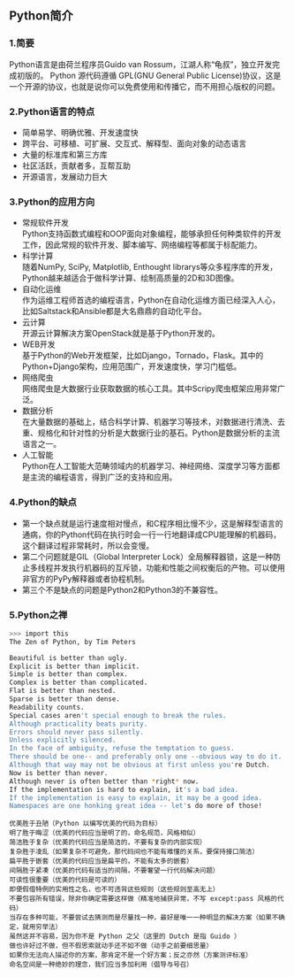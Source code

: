 ## Python简介
### 1.简要
Python语言是由荷兰程序员Guido van Rossum，江湖人称“龟叔”，独立开发完成初版的。
Python 源代码遵循 GPL(GNU General Public License)协议，这是一个开源的协议，也就是说你可以免费使用和传播它，而不用担心版权的问题。


### 2.Python语言的特点
* 简单易学、明确优雅、开发速度快
* 跨平台、可移植、可扩展、交互式、解释型、面向对象的动态语言
* 大量的标准库和第三方库
* 社区活跃，贡献者多，互帮互助
* 开源语言，发展动力巨大


### 3.Python的应用方向
* 常规软件开发  
  Python支持函数式编程和OOP面向对象编程，能够承担任何种类软件的开发工作，因此常规的软件开发、脚本编写、网络编程等都属于标配能力。
* 科学计算  
  随着NumPy, SciPy, Matplotlib, Enthought librarys等众多程序库的开发，Python越来越适合于做科学计算、绘制高质量的2D和3D图像。
* 自动化运维  
  作为运维工程师首选的编程语言，Python在自动化运维方面已经深入人心，比如Saltstack和Ansible都是大名鼎鼎的自动化平台。
* 云计算  
  开源云计算解决方案OpenStack就是基于Python开发的。
* WEB开发  
  基于Python的Web开发框架，比如Django，Tornado，Flask。其中的Python+Django架构，应用范围广，开发速度快，学习门槛低。
* 网络爬虫  
  网络爬虫是大数据行业获取数据的核心工具。其中Scripy爬虫框架应用非常广泛。
* 数据分析  
  在大量数据的基础上，结合科学计算、机器学习等技术，对数据进行清洗、去重、规格化和针对性的分析是大数据行业的基石。Python是数据分析的主流语言之一。
* 人工智能  
  Python在人工智能大范畴领域内的机器学习、神经网络、深度学习等方面都是主流的编程语言，得到广泛的支持和应用。

### 4.Python的缺点
* 第一个缺点就是运行速度相对慢点，和C程序相比慢不少，这是解释型语言的通病，你的Python代码在执行时会一行一行地翻译成CPU能理解的机器码，这个翻译过程非常耗时，所以会变慢。
* 第二个问题就是GIL（Global Interpreter Lock）全局解释器锁，这是一种防止多线程并发执行机器码的互斥锁，功能和性能之间权衡后的产物。可以使用非官方的PyPy解释器或者协程机制。
* 第三个不是缺点的问题是Python2和Python3的不兼容性。


### 5.Python之禅
```bash
>>> import this
The Zen of Python, by Tim Peters

Beautiful is better than ugly.
Explicit is better than implicit.
Simple is better than complex.
Complex is better than complicated.
Flat is better than nested.
Sparse is better than dense.
Readability counts.
Special cases aren't special enough to break the rules.
Although practicality beats purity.
Errors should never pass silently.
Unless explicitly silenced.
In the face of ambiguity, refuse the temptation to guess.
There should be one-- and preferably only one --obvious way to do it.
Although that way may not be obvious at first unless you're Dutch.
Now is better than never.
Although never is often better than *right* now.
If the implementation is hard to explain, it's a bad idea.
If the implementation is easy to explain, it may be a good idea.
Namespaces are one honking great idea -- let's do more of those!
```
```text
优美胜于丑陋（Python 以编写优美的代码为目标）
明了胜于晦涩（优美的代码应当是明了的，命名规范，风格相似）
简洁胜于复杂（优美的代码应当是简洁的，不要有复杂的内部实现）
复杂胜于凌乱（如果复杂不可避免，那代码间也不能有难懂的关系，要保持接口简洁）
扁平胜于嵌套（优美的代码应当是扁平的，不能有太多的嵌套）
间隔胜于紧凑（优美的代码有适当的间隔，不要奢望一行代码解决问题）
可读性很重要（优美的代码是可读的）
即便假借特例的实用性之名，也不可违背这些规则（这些规则至高无上）
不要包容所有错误，除非你确定需要这样做（精准地捕获异常，不写 except:pass 风格的代码）
当存在多种可能，不要尝试去猜测而是尽量找一种，最好是唯一一种明显的解决方案（如果不确定，就用穷举法）
虽然这并不容易，因为你不是 Python 之父（这里的 Dutch 是指 Guido ）
做也许好过不做，但不假思索就动手还不如不做（动手之前要细思量）
如果你无法向人描述你的方案，那肯定不是一个好方案；反之亦然（方案测评标准）
命名空间是一种绝妙的理念，我们应当多加利用（倡导与号召）
```